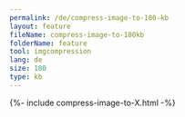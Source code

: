 ```yaml
---
permalink: /de/compress-image-to-180-kb
layout: feature
fileName: compress-image-to-180kb
folderName: feature
tool: imgcompression
lang: de
size: 180
type: kb
---
```


{%- include compress-image-to-X.html -%}
